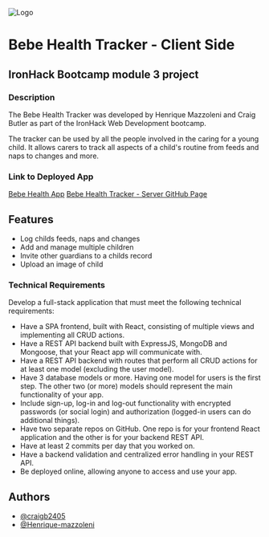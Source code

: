 
![Logo](https://bebe-health.netlify.app/assets/bebehealthlogo-607eb7d8.png)
# Bebe Health Tracker - Client Side

## IronHack Bootcamp module 3 project

### Description

The Bebe Health Tracker was developed by Henrique Mazzoleni and Craig Butler as part of the IronHack Web Development bootcamp.

The tracker can be used by all the people involved in the caring for a young child. It allows carers to track all aspects of a child's routine from feeds and naps to changes and more.

### Link to Deployed App

[Bebe Health App](https://bebe-health.netlify.app/)
[Bebe Health Tracker - Server GitHub Page](https://github.com/Henrique-mazzoleni/Bebe-health-app-server)

## Features

- Log childs feeds, naps and changes
- Add and manage multiple children
- Invite other guardians to a childs record
- Upload an image of child

### Technical Requirements

Develop a full-stack application that must meet the following technical requirements:

- Have a SPA frontend, built with React, consisting of multiple views and implementing all CRUD actions.
- Have a REST API backend built with ExpressJS, MongoDB and Mongoose, that your React app will communicate with.
- Have a REST API backend with routes that perform all CRUD actions for at least one model (excluding the user model).
- Have 3 database models or more. Having one model for users is the first step. The other two (or more) models should represent the main functionality of your app.
- Include sign-up, log-in and log-out functionality with encrypted passwords (or social login) and authorization (logged-in users can do additional things).
- Have two separate repos on GitHub. One repo is for your frontend React application and the other is for your backend REST API.
- Have at least 2 commits per day that you worked on.
- Have a backend validation and centralized error handling in your REST API.
- Be deployed online, allowing anyone to access and use your app.




## Authors

- [@craigb2405](https://github.com/craigb2405)
- [@Henrique-mazzoleni](https://github.com/Henrique-mazzoleni)







